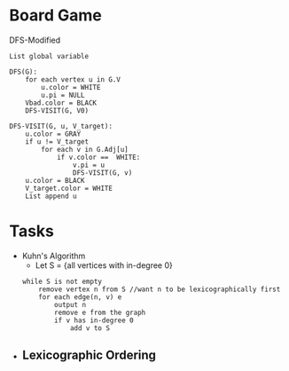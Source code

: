# **Board Game**

DFS-Modified
```
List global variable

DFS(G):
    for each vertex u in G.V
        u.color = WHITE
        u.pi = NULL
    Vbad.color = BLACK
    DFS-VISIT(G, V0)

DFS-VISIT(G, u, V_target):
    u.color = GRAY
    if u != V_target
        for each v in G.Adj[u]
            if v.color ==  WHITE:
                v.pi = u
                DFS-VISIT(G, v)
    u.color = BLACK
    V_target.color = WHITE
    List append u
```

# **Tasks**

- Kuhn's Algorithm
    - Let S = {all vertices with in-degree 0}
    ```
    while S is not empty
        remove vertex n from S //want n to be lexicographically first
        for each edge(n, v) e
            output n
            remove e from the graph
            if v has in-degree 0
                add v to S
    ```
- Lexicographic Ordering
    - 